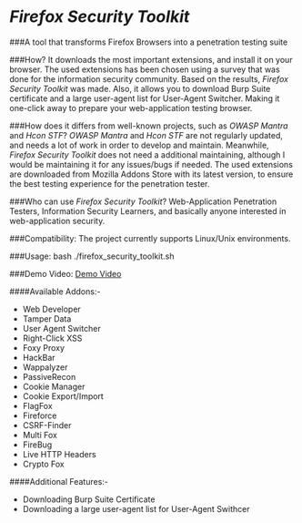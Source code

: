 *Firefox Security Toolkit*
====================
###A tool that transforms Firefox Browsers into a penetration testing suite


###How?
It downloads the most important extensions, and install it on your browser. The used extensions has been chosen using a survey that was done for the information security community. Based on the results, *Firefox Security Toolkit* was made. Also, it allows you to download Burp Suite certificate and a large user-agent list for User-Agent Switcher. Making it one-click away to prepare your web-application testing browser.

###How does it differs from well-known projects, such as *OWASP Mantra* and *Hcon STF*?
*OWASP Mantra* and *Hcon STF* are not regularly updated, and needs a lot of work in order to develop and maintain. Meanwhile, *Firefox Security Toolkit* does not need a additional maintaining, although I would be maintaining it for any issues/bugs if needed. The used extensions are downloaded from Mozilla Addons Store with its latest version, to ensure the best testing experience for the penetration tester.

###Who can use *Firefox Security Toolkit*?
Web-Application Penetration Testers, Information Security Learners, and basically anyone interested in web-application security.

###Compatibility:
The project currently supports Linux/Unix environments. 

###Usage:
bash ./firefox_security_toolkit.sh

###Demo Video:
[Demo Video](https://www.youtube.com/watch?v=0pD-tNrxrzY)

####Available Addons:-
* Web Developer
* Tamper Data
* User Agent Switcher
* Right-Click XSS
* Foxy Proxy
* HackBar
* Wappalyzer
* PassiveRecon
* Cookie Manager 
* Cookie Export/Import
* FlagFox
* Fireforce
* CSRF-Finder
* Multi Fox
* FireBug
* Live HTTP Headers
* Crypto Fox

####Additional Features:-
* Downloading Burp Suite Certificate
* Downloading a large user-agent list for User-Agent Swithcer

